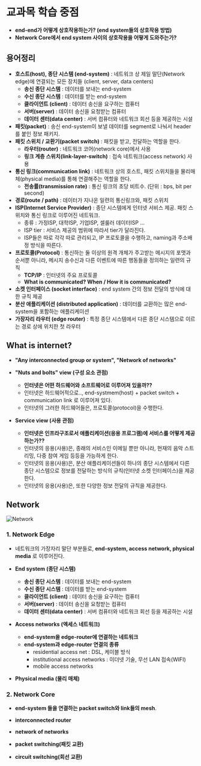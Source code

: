 # 교과목 학습 중점

  - **end-end가 어떻게 상호작용하는가? (end system들의 상호작용 방법)**
  - **Network Core에서 end system 사이의 상호작용을 어떻게 도와주는가?**

## 용어정리

  - **호스트(host), 종단 시스템 (end-system)** : 네트워크 상 제일 말단(Network edge)에 연결되는 모든 장치들 (client, server, data centers)
    - **송신 종단 시스템** : 데이터를 보내는 end-system
    - **수신 종단 시스템** : 데이터를 받는 end-system
    - **클라이언트 (client)** : 데이터 송신을 요구하는 컴퓨터
    - **서버(server)** : 데이터 송신을 요청받는 컴퓨터
    - **데이터 센터(data center)** : 서버 컴퓨터와 네트워크 회선 등을 제공하는 시설
  - **패킷(packet)** : 송신 end-system이 보낼 데이터를 segment로 나눠서 header를 붙인 정보 패키지.
  - **패킷 스위치 / 교환기(packet switch)** : 패킷을 받고, 전달하는 역할을 한다. 
    - **라우터(router)** : 네트워크 코어(network core)에서 사용
    - **링크 계층 스위치(link-layer-switch)** : 접속 네트워크(access network) 사용
  - **통신 링크(communication link)** : 네트워크 상의 호스트, 패킷 스위치들을 물리매체(physical media)를 통해 연결해주는 역할을 한다.
    - **전송률(transmission rate)** : 통신 링크의 초당 비트수. (단위 : bps, bit per second)
  - **경로(route / path)** : 데이터가 지나온 일련의 통신링크와, 패킷 스위치
  - **ISP(Internet Service Provider)** : 종단 시스템에게 인터넷 서비스 제공. 패킷 스위치와 통신 링크로 이루어진 네트워크.
    - 종류 : 가정ISP, 대학ISP, 기업ISP, 셀룰러 데이터ISP ...
    - ISP tier : 서비스 제공의 범위에 따라서 tier가 달라진다.
    - ISP들은 따로 각각 따로 관리되고, IP 프로토콜을 수행하고, naming과 주소배정 방식을 따른다. 
  - **프로토콜(Protocol)** : 통신하는 둘 이상의 원격 개체가 주고받는 메시지의 포맷과 순서뿐 아니라, 메시지 송수신과 다른 이벤트에 따른 행동들을 정의하는 일련의 규칙
    - **TCP/IP** : 인터넷의 주요 프로토콜
    - **What is communicated? When / How it is communicated?**
  - **소켓 인터페이스 (socket interface)** : end system 간의 정보 전달의 방식에 대한 규칙 제공
  - **분산 애플리케이션 (distributed application)** : 데이터를 교환하는 많은 end-system을 포함하는 애플리케이션
  - **가장자리 라우터 (edge router)** : 특정 종단 시스템에서 다른 종단 시스템으로 이르는 경로 상에 위치한 첫 라우터

## What is internet?
  
  - **"Any interconnected group or system", "Network of networks"**
  
  - **"Nuts and bolts" view (구성 요소 관점)**
    - **인터넷은 어떤 하드웨어와 소프트웨어로 이루어져 있을까??**
    - 인터넷은 하드웨어적으로.., end-systmem(host) + packet switch + communication link 로 이루어져 있다.
    - 인터넷의 그러한 하드웨어들은, 프로토콜(protocol)을 수행한다.
    
  - **Service view (사용 관점)**
    - **인터넷은 인프라구조로서 애플리케이션(응용 프로그램)에 서비스를 어떻게 제공하는가??**
    - 인터넷의 응용(사용)은, 종래의 서비스인 이메일 뿐만 아니라, 현재의 음악 스트리밍, 다중 참여 게임 등등을 가능하게 한다.
    - 인터넷의 응용(사용)은, 분산 애플리케이션들이 하나의 종단 시스템에서 다른 종단 시스템으로 정보를 전달하는 방식의 규칙(인터넷 소켓 인터페이스)을 제공한다.
    - 인터넷의 응용(사용)은, 또한 다양한 정보 전달의 규칙을 제공한다.

## Network

![Network](https://user-images.githubusercontent.com/59442344/110133895-2c230080-7e10-11eb-8d44-3915b5a789b4.jpg)

### 1. Network Edge
  
  - 네트워크의 가장자리 말단 부분들로, **end-system, access network, physical media** 로 이루어진다.
  
  - **End system (종단 시스템)**
    - **송신 종단 시스템** : 데이터를 보내는 end-system
    - **수신 종단 시스템** : 데이터를 받는 end-system
    - **클라이언트 (client)** : 데이터 송신을 요구하는 컴퓨터
    - **서버(server)** : 데이터 송신을 요청받는 컴퓨터
    - **데이터 센터(data center)** : 서버 컴퓨터와 네트워크 회선 등을 제공하는 시설

  - **Access networks (엑세스 네트워크)**
    - **end-system을 edge-router에 연결하는 네트워크**
    - **end-system과 edge-router 연결의 종류**
      - residential access net : DSL, 케이블 방식
      - institutional access networks : 이더넷 기술, 무선 LAN 접속(WIFI)
      - mobile access networks
    
  - **Physical media (물리 매체)**

### 2. Network Core

  - **end-system 들을 연결하는 packet switch와 link들의 mesh**.
  - **interconnected router**
  - **network of networks**

  - **packet switching(패킷 교환)**

  - **circuit switching(회선 교환)**
